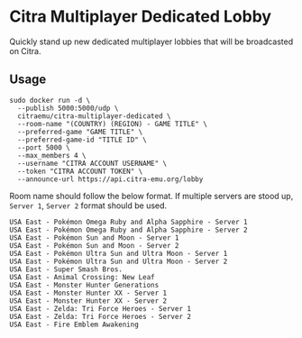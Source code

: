 # Citra Multiplayer Dedicated Lobby

Quickly stand up new dedicated multiplayer lobbies that will be broadcasted on Citra.

## Usage
```
sudo docker run -d \
  --publish 5000:5000/udp \
  citraemu/citra-multiplayer-dedicated \
  --room-name "(COUNTRY) (REGION) - GAME TITLE" \
  --preferred-game "GAME TITLE" \
  --preferred-game-id "TITLE ID" \
  --port 5000 \
  --max_members 4 \
  --username "CITRA ACCOUNT USERNAME" \
  --token "CITRA ACCOUNT TOKEN" \
  --announce-url https://api.citra-emu.org/lobby
```

Room name should follow the below format.
If multiple servers are stood up, `Server 1`, `Server 2` format should be used.
```
USA East - Pokémon Omega Ruby and Alpha Sapphire - Server 1
USA East - Pokémon Omega Ruby and Alpha Sapphire - Server 2
USA East - Pokémon Sun and Moon - Server 1               
USA East - Pokémon Sun and Moon - Server 2               
USA East - Pokémon Ultra Sun and Ultra Moon - Server 1   
USA East - Pokémon Ultra Sun and Ultra Moon - Server 2   
USA East - Super Smash Bros.                            
USA East - Animal Crossing: New Leaf                     
USA East - Monster Hunter Generations                    
USA East - Monster Hunter XX - Server 1                  
USA East - Monster Hunter XX - Server 2                 
USA East - Zelda: Tri Force Heroes - Server 1            
USA East - Zelda: Tri Force Heroes - Server 2
USA East - Fire Emblem Awakening                     
```

